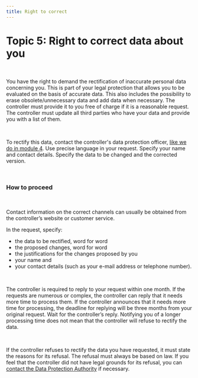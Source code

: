```yaml
---
title: Right to correct
---
```

# Topic 5: Right to correct data about you

&nbsp;

You have the right to demand the rectification of inaccurate personal data concerning you. This is part of your legal protection that allows you to be evaluated on the basis of accurate data. This also includes the possibility to erase obsolete/unnecessary data and add data when necessary. The controller must provide it to you free of charge if it is a reasonable request. The controller must update all third parties who have your data and provide you with a list of them.

&nbsp;

To rectify this data, contact the controller's data protection officer, [like we do in module 4](https://digirights.github.io/course-in-a-box/modules/module%204/creating-your-sar/). Use precise language in your request. Specify your name and contact details. Specify the data to be changed and the corrected version.

&nbsp;

### How to proceed

&nbsp;

Contact information on the correct channels can usually be obtained from the controller’s website or customer service.

In the request, specify:

- the data to be rectified, word for word
- the proposed changes, word for word
- the justifications for the changes proposed by you
- your name and
- your contact details (such as your e-mail address or telephone number).

&nbsp;

The controller is required to reply to your request within one month. If the requests are numerous or complex, the controller can reply that it needs more time to process them. If the controller announces that it needs more time for processing, the deadline for replying will be three months from your original request. Wait for the controller’s reply. Notifying you of a longer processing time does not mean that the controller will refuse to rectify the data.

&nbsp;

If the controller refuses to rectify the data you have requested, it must state the reasons for its refusal. The refusal must always be based on law. If you feel that the controller did not have legal grounds for its refusal, you can [contact the Data Protection Authority](https://ec.europa.eu/justice/article-29/structure/data-protection-authorities/index_en.htm) if necessary.
